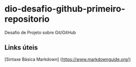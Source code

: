 # dio-desafio-github-primeiro-repositorio
Desafio de Projeto sobre Git/GitHub

## Links úteis
[Sintaxe Básica Markdown] {https://www.markdownguide.org/}
